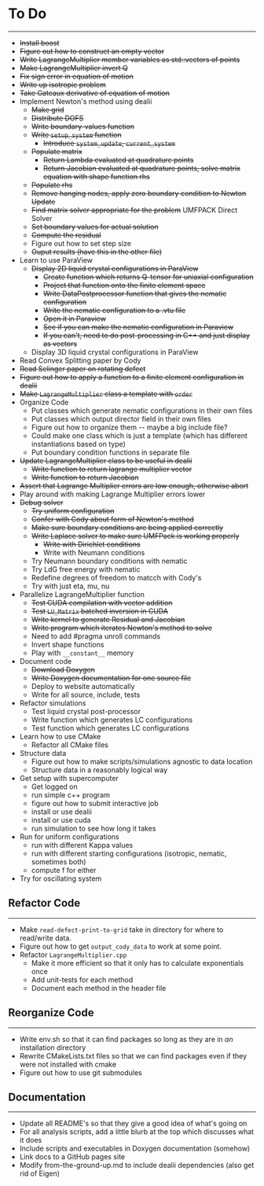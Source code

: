 # To Do
----------------
* ~~Install boost~~
* ~~Figure out how to construct an empty vector~~
* ~~Write LagrangeMultiplier member variables as std::vectors of points~~
* ~~Make LagrangeMultiplier invert Q~~
* ~~Fix sign error in equation of motion~~
* ~~Write up isotropic problem~~
* ~~Take Gateaux derivative of equation of motion~~
* Implement Newton's method using dealii
  - ~~Make grid~~
  - ~~Distribute DOFS~~
  - ~~Write boundary-values function~~
  - ~~Write `setup_system` function~~
    - ~~Introduce `system_update`, `current_system`~~
  - ~~Populate matrix~~
    - ~~Return Lambda evaluated at quadrature points~~
    - ~~Return Jacobian evaluated at quadrature points, solve matrix equation with shape function rhs~~
  - ~~Populate rhs~~
  - ~~Remove hanging nodes, apply zero boundary condition to Newton Update~~
  - ~~Find matrix solver appropriate for the problem~~ UMFPACK Direct Solver
  - ~~Set boundary values for actual solution~~
  - ~~Compute the residual~~
  - Figure out how to set step size
  - ~~Ouput results (have this in the other file)~~
* Learn to use ParaView
  - ~~Display 2D liquid crystal configurations in ParaView~~
    - ~~Create function which returns Q-tensor for uniaxial configuration~~
    - ~~Project that function onto the finite element space~~
    - ~~Write DataPostprocessor function that gives the nematic configuration~~
    - ~~Write the nematic configuration to a .vtu file~~
    - ~~Open it in Paraview~~
    - ~~See if you can make the nematic configuration in Paraview~~
    - ~~If you can't, need to do post-processing in C++ and just display as vectors~~
  - Display 3D liquid crystal configurations in ParaView
* Read Convex Splitting paper by Cody
* ~~Read Selinger paper on rotating defect~~
* ~~Figure out how to apply a function to a finite element configuration in dealii~~
* ~~Make `LagrangeMultiplier` class a template with `order`~~
* Organize Code
  - Put classes which generate nematic configurations in their own files
  - Put classes which output director field in their own files
  - Figure out how to organize them -- maybe a big include file?
  - Could make one class which is just a template (which has different instantiations based on type)
  - Put boundary condition functions in separate file
* ~~Update LagrangeMultiplier class to be useful in dealii~~
  - ~~Write function to return lagrange multiplier vector~~
  - ~~Write function to return Jacobian~~
* ~~Assert that Lagrange Multiplier errors are low enough, otherwise abort~~
* Play around with making Lagrange Multiplier errors lower
* ~~Debug solver~~
  - ~~Try uniform configuration~~
  - ~~Confer with Cody about form of Newton's method~~
  - ~~Make sure boundary conditions are being applied correctly~~
  - ~~Write Laplace solver to make sure UMFPack is working properly~~
    - ~~Write with Dirichlet conditions~~
    - Write with Neumann conditions
  - Try Neumann boundary conditions with nematic
  - Try LdG free energy with nematic
  - Redefine degrees of freedom to matcch with Cody's
  - Try with just eta, mu, nu
* Parallelize LagrangeMultiplier function
  - ~~Test CUDA compilation with vector addition~~
  - ~~Test `LU_Matrix` batched inversion in CUDA~~
  - ~~Write kernel to generate Residual and Jacobian~~
  - ~~Write program which iterates Newton's method to solve~~
  - Need to add #pragma unroll commands
  - Invert shape functions
  - Play with `__constant__` memory
* Document code
  - ~~Download Doxygen~~
  - ~~Write Doxygen documentation for one source file~~
  - Deploy to website automatically
  - Write for all source, include, tests
* Refactor simulations
  - Test liquid crystal post-processor
  - Write function which generates LC configurations
  - Test function which generates LC configurations
* Learn how to use CMake
  - Refactor all CMake files
* Structure data
  - Figure out how to make scripts/simulations agnostic to data location
  - Structure data in a reasonably logical way
* Get setup with supercomputer
  - Get logged on
  - run simple c++ program
  - figure out how to submit interactive job
  - install or use dealii
  - install or use cuda
  - run simulation to see how long it takes
* Run for uniform configurations
  - run with different Kappa values
  - run with different starting configurations (isotropic, nematic, sometimes both)
  - compute f for either
* Try for oscillating system

## Refactor Code
------------------
* Make `read-defect-print-to-grid` take in directory for where to read/write data.
* Figure out how to get `output_cody_data` to work at some point.
* Refactor `LagrangeMultiplier.cpp`
  - Make it more efficient so that it only has to calculate exponentials once
  - Add unit-tests for each method
  - Document each method in the header file

## Reorganize Code
------------------
* Write env.sh so that it can find packages so long as they are in *an* installation directory
* Rewrite CMakeLists.txt files so that we can find packages even if they were not installed with cmake
* Figure out how to use git submodules

## Documentation
----------------
* Update all README's so that they give a good idea of what's going on
* For all analysis scripts, add a little blurb at the top which discusses what it does
* Include scripts and executables in Doxygen documentation (somehow)
* Link docs to a GitHub pages site
* Modify from-the-ground-up.md to include dealii dependencies (also get rid of Eigen)